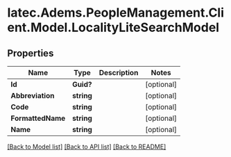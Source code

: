 # Iatec.Adems.PeopleManagement.Client.Model.LocalityLiteSearchModel
## Properties

Name | Type | Description | Notes
------------ | ------------- | ------------- | -------------
**Id** | **Guid?** |  | [optional] 
**Abbreviation** | **string** |  | [optional] 
**Code** | **string** |  | [optional] 
**FormattedName** | **string** |  | [optional] 
**Name** | **string** |  | [optional] 

[[Back to Model list]](../README.md#documentation-for-models) [[Back to API list]](../README.md#documentation-for-api-endpoints) [[Back to README]](../README.md)

